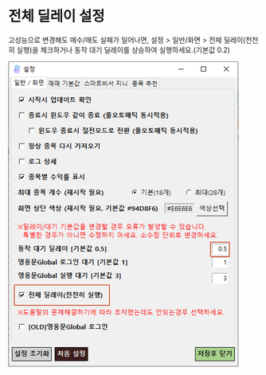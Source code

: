# 전체 딜레이 설정

고성능으로 변경해도 매수/매도 실패가 일어나면, 설정 > 일반/화면 > 전체 딜레이(천천히 실행)을 체크하거나 동작 대기 딜레이를 상승하여 실행하세요.(기본값 0.2)

![](<../.gitbook/assets/image (89).png>)
